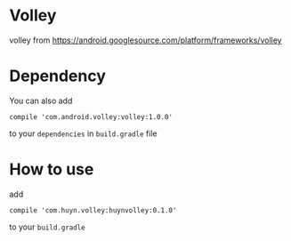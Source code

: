 # Volley
volley from https://android.googlesource.com/platform/frameworks/volley

# Dependency
You can also add
```
compile 'com.android.volley:volley:1.0.0'
```
to your `dependencies` in `build.gradle` file

# How to use
add
```
compile 'com.huyn.volley:huynvolley:0.1.0'
```
to your `build.gradle`

